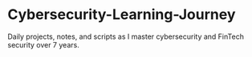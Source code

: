 # Cybersecurity-Learning-Journey
Daily projects, notes, and scripts as I master cybersecurity and FinTech security over 7 years.
